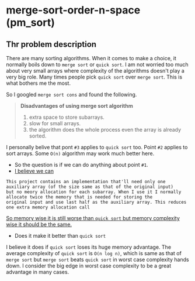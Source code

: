 # merge-sort-order-n-space (pm_sort)

## Thr problem description

There are many sorting algorithms. When it comes to make a choice, it normally boils down to `merge sort` or `quick sort`. I am not worried too much about very small arrays where complexity of the algorithms doesn't play a very big role. Many times people pick `quick sort` over `merge sort`. This is what bothers me the most.

So I googled `merge sort cons` and found the following.

> **Disadvantages of using merge sort algorithm**
> 1. extra space to store subarrays.
> 2. slow for small arrays.
> 3. the algorithm does the whole process even the array is already sorted.

I personally belive that pont `#3` applies to `quick sort` too. Point `#2` applies to sort arrays. Some `O(n)` algorithm may work much better here.

* So the question is if we can do anything about point `#1`.
* <ins>I believe we can</ins>

```
This project contains an implementation that'll need only one auxiliary array (of the size same as that of the original input)
but no meory allocation for each subarray. When I use it I normally allocate twice the memory that is needed for storing the
original input and use last half as the auxiliary array. This reduces one extra memory allocation call
```
<ins>So memory wise it is still worse than `quick sort` but memory complexity wise it should be the same.</ins>

* Does it make it better than `quick sort`

I believe it does if `quick sort` loses its huge memory advantage. The average complexity of `quick sort` is `O(n log n)`, which is same as that of `merge sort` but `merge sort` beats `quick sort` in worst case complexity hands down. I consider the big edge in worst case complexity to be a great advantage in many cases.
